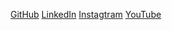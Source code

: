 [GitHub](https://github.com/MarceloJSCesar) 
[LinkedIn](https://www.linkedin.com/in/marcelo-césar-8355161b6/)
[Instagtram](https://www.instagram.com/d__jordan_/)
[YouTube](https://www.youtube.com/channel/UC1Zy4P76ajkKBu5PNzr2Frw)